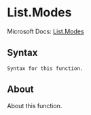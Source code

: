 ---
---

# List.Modes

Microsoft Docs: [List.Modes](https://docs.microsoft.com/en-us/powerquery-m/list-modes)

## Syntax

```
Syntax for this function.
```

## About

About this function.

